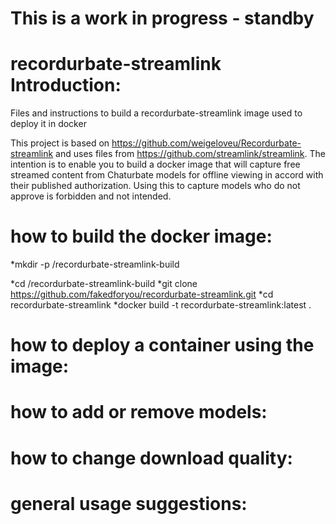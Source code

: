 # This is a work in progress - standby

# recordurbate-streamlink Introduction:
Files and instructions to build a recordurbate-streamlink image used to deploy it in docker

This project is based on https://github.com/weigeloveu/Recordurbate-streamlink and uses files from https://github.com/streamlink/streamlink. The intention is to enable you to build a docker image that will capture free streamed content from Chaturbate models for offline viewing in accord with their published authorization. Using this to capture models who do not approve is forbidden and not intended.

# how to build the docker image:
*mkdir -p /recordurbate-streamlink-build

*cd /recordurbate-streamlink-build
*git clone https://github.com/fakedforyou/recordurbate-streamlink.git
*cd recordurbate-streamlink
*docker build -t recordurbate-streamlink:latest .

# how to deploy a container using the image:


# how to add or remove models:


# how to change download quality:


# general usage suggestions:

